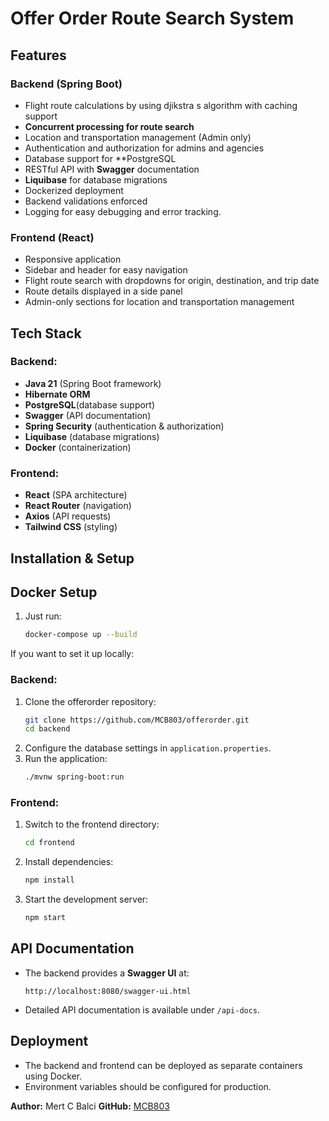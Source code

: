 # Offer Order Route Search System

## Features
### Backend (Spring Boot)
- Flight route calculations by using djikstra s algorithm with caching support
- **Concurrent processing for route search**
- Location and transportation management (Admin only)
- Authentication and authorization for admins and agencies
- Database support for **PostgreSQL
- RESTful API with **Swagger** documentation
- **Liquibase** for database migrations
- Dockerized deployment
- Backend validations enforced
- Logging for easy debugging and error tracking.

### Frontend (React)
- Responsive application 
- Sidebar and header for easy navigation
- Flight route search with dropdowns for origin, destination, and trip date
- Route details displayed in a side panel
- Admin-only sections for location and transportation management

## Tech Stack
### Backend:
- **Java 21** (Spring Boot framework)
- **Hibernate ORM**
- **PostgreSQL**(database support)
- **Swagger** (API documentation)
- **Spring Security** (authentication & authorization)
- **Liquibase** (database migrations)
- **Docker** (containerization)

### Frontend:
- **React** (SPA architecture)
- **React Router** (navigation)
- **Axios** (API requests)
- **Tailwind CSS** (styling)

## Installation & Setup
## Docker Setup
1. Just run:
   ```bash
   docker-compose up --build
   ```

If you want to set it up locally:


### Backend:
1. Clone the offerorder repository:
   ```bash
   git clone https://github.com/MCB803/offerorder.git
   cd backend
   ```
2. Configure the database settings in `application.properties`.
3. Run the application:
   ```bash
   ./mvnw spring-boot:run
   ```

### Frontend:
1. Switch to the frontend directory:
   ```bash
   cd frontend
   ```
2. Install dependencies:
   ```bash
   npm install
   ```
3. Start the development server:
   ```bash
   npm start
   ```

## API Documentation
- The backend provides a **Swagger UI** at:
  ```
  http://localhost:8080/swagger-ui.html
  ```
- Detailed API documentation is available under `/api-docs`.

## Deployment
- The backend and frontend can be deployed as separate containers using Docker.
- Environment variables should be configured for production.


**Author:** Mert C Balci 
**GitHub:** [MCB803](https://github.com/MCB803)

